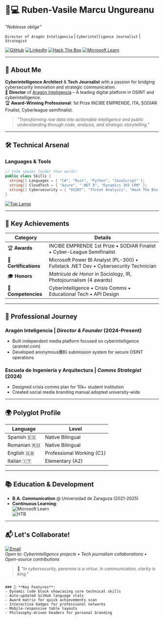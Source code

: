 
# 👨💻 **Ruben-Vasile Marcu Ungureanu**  
*"Noblesse oblige"*

`Director of Aragón Inteligencia` | `Cyberintelligence Journalist` | `Strategist`  

[![GitHub](https://img.shields.io/badge/GitHub-@rubenvmu-181717?style=flat&logo=github)](https://github.com/rubenvmu)
[![LinkedIn](https://img.shields.io/badge/LinkedIn-Connect-blue?style=flat&logo=linkedin)](https://www.linkedin.com/in/ruben-vasile-marcu-ungureanu)
[![Hack The Box](https://img.shields.io/badge/Hack_The_Box-Rank_Hacker-9FEF00?style=flat&logo=hackthebox)](https://app.hackthebox.com/profile/your_id)
[![Microsoft Learn](https://img.shields.io/badge/Microsoft_Learn-Lvl_15-0078D4?style=flat&logo=microsoft)](https://learn.microsoft.com/es-es/users/ruben-vasile-marcu-ungureanu)

---

## 🚀 **About Me**
**Cyberintelligence Architect** & **Tech Journalist** with a passion for bridging cybersecurity innovation and strategic communication.  
📢 **Director** of [Aragón Inteligencia](https://araintel.com) – A leading digital platform in OSINT and cyberintelligence.  
🏆 **Award-Winning Professional**: 1st Prize INCIBE EMPRENDE, ITA, SODIAR Finalist, Cyberleague semifinalist.  

> *"Transforming raw data into actionable intelligence and public understanding through code, analysis, and strategic storytelling."*

---

## 🛠️ **Technical Arsenal**
### **Languages & Tools**
```csharp
// Code speaks louder than words!
public class Skills {
  string[] Languages = { "C#", "Rust", "Python", "JavaScript" };
  string[] CloudTech = { "Azure", ".NET 9", "Dynamics 365 CRM" };
  string[] Cybersecurity = { "OSINT", "Threat Analysis", "Hack The Box Top 1%" };
}
```

[![Top Langs](https://github-readme-stats.vercel.app/api/top-langs/?username=rubenvmu&layout=compact&theme=dark&hide_border=true)](https://github.com/rubenvmu)

---

## 🏅 **Key Achievements**
| **Category**       | **Details**                                                                 |
|---------------------|-----------------------------------------------------------------------------|
| 🏆 **Awards**       | INCIBE EMPRENDE 1st Prize • SODIAR Finalist • Cyber-League Semifinalist     |
| 📜 **Certifications**| Microsoft Power BI Analyst (PL-300) • Fullstack .NET Dev • Cybersecurity Technician |
| 🎓 **Honors**       | *Matrícula de Honor* in Sociology, IR, Photojournalism (4 awards)          |
| 🧠 **Competencies** | Cyberintelligence • Crisis Comms • Educational Tech • API Design           |

---

## 💼 **Professional Journey**
### **Aragón Inteligencia** | *Director & Founder* (2024-Present)
- Built independent media platform focused on cyberintelligence (araintel.com)
- Developed anonymous爆料 submission system for secure OSINT operations

### **Escuela de Ingeniería y Arquitectura** | *Comms Strategist* (2024)
- Designed crisis comms plan for 10k+ student institution
- Created social media branding manual adopted university-wide

---

## 🌍 **Polyglot Profile**
| **Language**   | **Level**                  |
|----------------|----------------------------|
| Spanish 🇪🇸     | Native Bilingual           |
| Romanian 🇷🇴    | Native Bilingual           |
| English 🇬🇧     | Professional Working (C1)  |
| Italian 🇮🇹     | Elementary (A2)            |

---

## 📚 **Education & Development**
- **B.A. Communication** @ Universidad de Zaragoza (2021-2025)  
- **Continuous Learning**:  
  ![Microsoft Learn](https://img.shields.io/badge/Microsoft_Learn-15/100-0078D4?logo=microsoft)  
  ![HTB](https://img.shields.io/badge/Hack_The_Box-Hacker-9FEF00?logo=hackthebox)

---

## 📬 **Let's Collaborate!**
[![Email](https://img.shields.io/badge/Email-ruben%40araintel.com-red?style=flat&logo=gmail)](mailto:ruben@araintel.com)  
*Open to: Cyberintelligence projects • Tech journalism collaborations • Open-source contributions*

> 🔐 *"In cybersecurity, paranoia is a virtue. In communication, clarity is king."*
```

### 🌟 **Key Features**:
- Dynamic code block showcasing core technical skills
- Auto-updated GitHub language stats
- Award matrix for quick achievements scan
- Interactive badges for professional networks
- Mobile-responsive table layouts
- Philosophy-driven headers for personal branding

